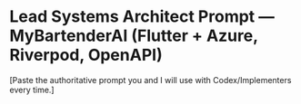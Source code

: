# Lead Systems Architect Prompt — MyBartenderAI (Flutter + Azure, Riverpod, OpenAPI)
[Paste the authoritative prompt you and I will use with Codex/Implementers every time.]
